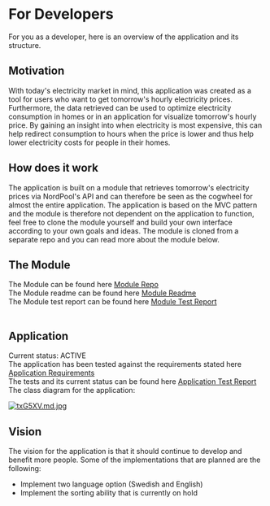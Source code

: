 # **For Developers**

For you as a developer, here is an overview of the application and its structure.

## **Motivation**
With today's electricity market in mind, this application was created as a tool for users who want to get tomorrow's hourly electricity prices. Furthermore, the data retrieved can be used to optimize electricity consumption in homes or in an application for visualize tomorrow's hourly price. By gaining an insight into when electricity is most expensive, this can help redirect consumption to hours when the price is lower and thus help lower electricity costs for people in their homes.
<br>

## **How does it work**
The application is built on a module that retrieves tomorrow's electricity prices via NordPool's API and can therefore be seen as the cogwheel for almost the entire application. The application is based on the MVC pattern and the module is therefore not dependent on the application to function, feel free to clone the module yourself and build your own interface according to your own goals and ideas. The module is cloned from a separate repo and you can read more about the module below.
<br>

## **The Module**
The Module can be found here [Module Repo](https://github.com/TessGrass/laboration-1)<br>
The Module readme can be found here [Module Readme](https://github.com/TessGrass/laboration-1/blob/main/README.md)<br>
The Module test report can be found here [Module Test Report](https://github.com/TessGrass/laboration-1/blob/main/test-rapport/Testrapport.md)<br>
<br>

## **Application**
Current status: ACTIVE<br>
The application has been tested against the requirements stated here [Application Requirements](https://github.com/TessGrass/laboration-2/issues)<br> 
The tests and its current status can be found here [Application Test Report](./Testrapport.md)<br>
The class diagram for the application:
<br>

[![txG5XV.md.jpg](https://iili.io/txG5XV.md.jpg)](https://freeimage.host/i/txG5XV)


## **Vision**
The vision for the application is that it should continue to develop and benefit more people. Some of the implementations that are planned are the following:<br>
* Implement two language option (Swedish and English)<br>
* Implement the sorting ability that is currently on hold
